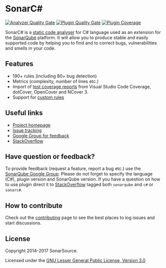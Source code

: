 # SonarC#

[![Analyzer Quality Gate](https://next.sonarqube.com/sonarqube/api/badges/gate?key=sonaranalyzer-csharp-vbnet)](https://next.sonarqube.com/sonarqube/dashboard?id=sonaranalyzer-csharp-vbnet)
[![Plugin Quality Gate](https://next.sonarqube.com/sonarqube/api/badges/gate?key=org.sonarsource.dotnet%3Asonar-csharp)](https://next.sonarqube.com/sonarqube/dashboard?id=org.sonarsource.dotnet%3Asonar-csharp)
[![Plugin Coverage](https://next.sonarqube.com/sonarqube/api/badges/measure?key=org.sonarsource.javascript%3Ajavascript&metric=coverage)](https://next.sonarqube.com/sonarqube/component_measures/domain/Coverage?id=org.sonarsource.dotnet%3Asonar-csharp)

SonarC# is a [static code analyser](https://en.wikipedia.org/wiki/Static_program_analysis) for C# language used as an extension for the [SonarQube](http://www.sonarqube.org/) platform. It will allow you to produce stable and easily supported code by helping you to find and to correct bugs, vulnerabilities and smells in your code.

## Features
* 190+ rules (including 80+ bug detection)
* Metrics (complexity, number of lines etc.)
* Import of [test coverage reports](https://docs.sonarqube.org/x/CoBh) from Visual Studio Code Coverage, dotCover, OpenCover and NCover 3.
* Support for [custom rules](https://github.com/SonarSource-VisualStudio/sonarqube-roslyn-sdk)

## Useful links
* [Project homepage](https://redirect.sonarsource.com/plugins/csharp.html)
* [Issue tracking](http://jira.sonarsource.com/browse/SONARCS)
* [Google Group for feedback](https://groups.google.com/forum/#!forum/sonarqube)
* [StackOverflow](https://stackoverflow.com/questions/tagged/sonarc%23)

## Have question or feedback?
To provide feedback (request a feature, report a bug etc.) use the [SonarQube Google Group](https://groups.google.com/forum/#!forum/sonarqube). Please do not forget to specify the language (C#), plugin version and SonarQube version.
If you have a question on how to use plugin direct it to [StackOverflow](http://stackoverflow.com/questions/tagged/sonarqube+c%23+or+sonarc%23) tagged both `sonarqube` and `c#` or `sonarc#`.

## How to contribute
Check out the [contributing](CONTRIBUTING.md) page to see the best places to log issues and start discussions.

## License
Copyright 2014-2017 SonarSource.

Licensed under the [GNU Lesser General Public License, Version 3.0](http://www.gnu.org/licenses/lgpl.txt)
